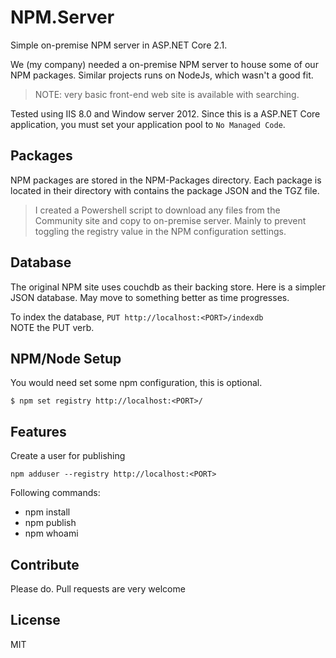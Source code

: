 # NPM.Server
Simple on-premise NPM server in ASP.NET Core 2.1.

We (my company) needed a on-premise NPM server to house some of our NPM packages. Similar projects runs on NodeJs, which wasn't a good fit.

> NOTE: very basic front-end web site is available with searching.

Tested using IIS 8.0 and Window server 2012. 
Since this is a ASP.NET Core application, you must set your application pool to `No Managed Code`.

## Packages
NPM packages are stored in the NPM-Packages directory. Each package is located in their directory with contains the package JSON and the TGZ file.  

 > I created a Powershell script to download any files from the Community site and copy to on-premise server. Mainly to prevent toggling the registry value in the NPM configuration settings.

## Database
The original NPM site uses couchdb as their backing store. Here is a simpler JSON database. May move to something better as time progresses.

To index the database, `PUT http://localhost:<PORT>/indexdb`  
NOTE the PUT verb.

## NPM/Node Setup

You would need set some npm configuration, this is optional.

```
$ npm set registry http://localhost:<PORT>/
```

## Features

Create a user for publishing
```
npm adduser --registry http://localhost:<PORT>
```

Following commands:
* npm install
* npm publish
* npm whoami

## Contribute
Please do. Pull requests are very welcome

## License
MIT